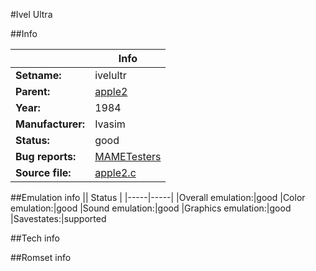 #Ivel Ultra

##Info

||Info|
|-----|-----|
|**Setname:**|ivelultr
|**Parent:**|[apple2](apple2.md)
|**Year:**|1984
|**Manufacturer:**|Ivasim
|**Status:**|good
|**Bug reports:**|[MAMETesters](http://mametesters.org/view_all_set.php?type=1&temporary=y&search=apple2.c)
|**Source file:**|[apple2.c](https://github.com/mamedev/mame/blob/master/src/mess/drivers/apple2.c)

##Emulation info
|| Status |
|-----|-----|
|Overall emulation:|good
|Color emulation:|good
|Sound emulation:|good
|Graphics emulation:|good
|Savestates:|supported

##Tech info

##Romset info

<!--- START OF EDITED COMMENT DO NOT TOUCH TEXT ABOVE-->
